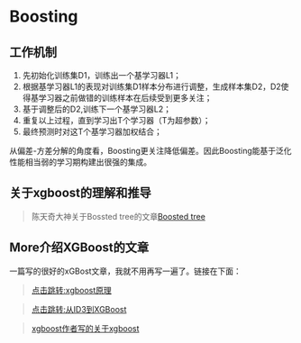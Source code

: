 # Boosting
## 工作机制
1. 先初始化训练集D1，训练出一个基学习器L1；
2. 根据基学习器L1的表现对训练集D1样本分布进行调整，生成样本集D2，D2使得基学习器之前做错的训练样本在后续受到更多关注；
3. 基于调整后的D2,训练下一个基学习器L2；
4. 重复以上过程，直到学习出T个学习器（T为超参数）；
5. 最终预测时对这T个基学习器加权结合；

从偏差-方差分解的角度看，Boosting更关注降低偏差。因此Boosting能基于泛化性能相当弱的学习期构建出很强的集成。

## 关于xgboost的理解和推导
> 陈天奇大神关于Bossted tree的文章[Boosted tree](http://www.52cs.org/?p=429)

## More介绍XGBoost的文章
一篇写的很好的xGBost文章，我就不用再写一遍了。链接在下面：

> [点击跳转:xgboost原理](http://blog.csdn.net/a819825294/article/details/51206410)

> [点击跳转:从ID3到XGBoost](http://www.jianshu.com/p/41dac1f6b0d2)

> [xgboost作者写的关于xgboost](https://courses.cs.washington.edu/courses/cse546/14au/slides/oct22_recitation_boosted_trees.pdf)
